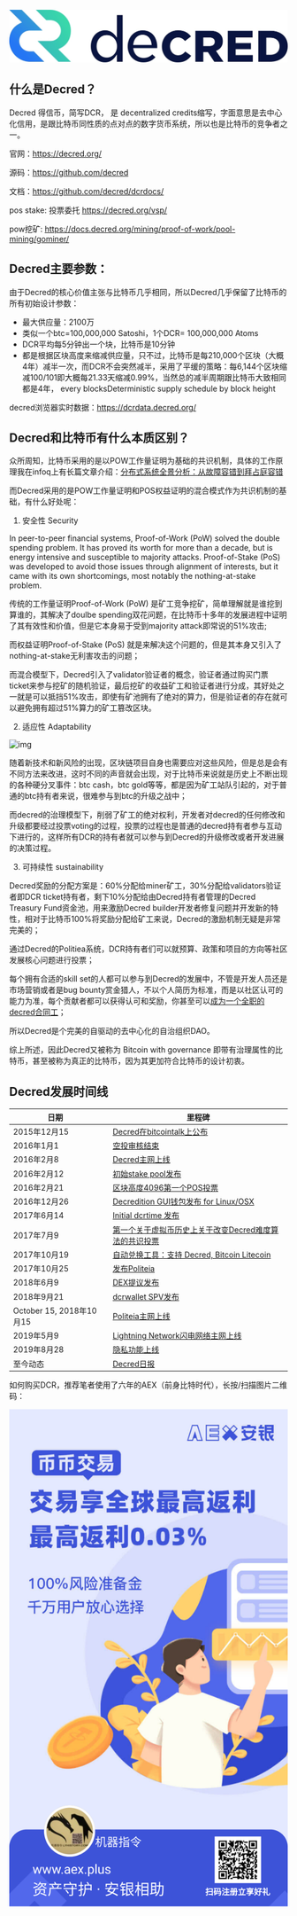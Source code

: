 ![](/docs/docs_image/blockchain/ecosystem/decred_logo.jpg)

## 什么是Decred？

Decred 得信币，简写DCR， 是 decentralized credits缩写，字面意思是去中心化信用，是跟比特币同性质的点对点的数字货币系统，所以也是比特币的竞争者之一。



官网：https://decred.org/

源码：https://github.com/decred

文档：https://github.com/decred/dcrdocs/

pos stake: 投票委托 https://decred.org/vsp/

pow挖矿: https://docs.decred.org/mining/proof-of-work/pool-mining/gominer/

## Decred主要参数：

由于Decred的核心价值主张与比特币几乎相同，所以Decred几乎保留了比特币的所有初始设计参数：

- 最大供应量：2100万
- 类似一个btc=100,000,000 Satoshi，1个DCR= 100,000,000 Atoms 
- DCR平均每5分钟出一个块，比特币是10分钟
- 都是根据区块高度来缩减供应量，只不过，比特币是每210,000个区块（大概4年）减半一次，而DCR不会突然减半，采用了平缓的策略：每6,144个区块缩减100/101即大概每21.33天缩减0.99%，当然总的减半周期跟比特币大致相同都是4年， every  blocksDeterministic supply schedule by block height

decred浏览器实时数据：https://dcrdata.decred.org/

## Decred和比特币有什么本质区别？

众所周知，比特币采用的是以POW工作量证明为基础的共识机制，具体的工作原理我在infoq上有长篇文章介绍：[分布式系统全景分析：从故障容错到拜占庭容错](https://www.infoq.cn/article/ihxufskmuc3ptlfyrryk)

而Decred采用的是POW工作量证明和POS权益证明的混合模式作为共识机制的基础，有什么好处呢：

1. 安全性 Security

In peer-to-peer financial systems, Proof-of-Work (PoW) solved the double spending problem. It has proved its worth for more than a decade, but is energy intensive and susceptible to majority attacks. Proof-of-Stake (PoS) was developed to avoid those issues through alignment of interests, but it came with its own shortcomings, most notably the nothing-at-stake problem.

传统的工作量证明Proof-of-Work (PoW) 是矿工竞争挖矿，简单理解就是谁挖到算谁的，其解决了doulbe spending双花问题，在比特币十多年的发展进程中证明了其有效性和价值，但是它本身易于受到majority attack即常说的51%攻击;

而权益证明Proof-of-Stake (PoS) 就是来解决这个问题的，但是其本身又引入了nothing-at-stake无利害攻击的问题；

而混合模型下，Decred引入了validator验证者的概念，验证者通过购买门票ticket来参与挖矿的随机验证，最后挖矿的收益矿工和验证者进行分成，其好处之一就是可以抵挡51%攻击，即使有矿池拥有了绝对的算力，但是验证者的存在就可以避免拥有超过51%算力的矿工篡改区块。

2. 适应性 Adaptability

![img](https://decred.org/images/adaptability_politeia-the-proposal-system.png)

随着新技术和新风险的出现，区块链项目自身也需要应对这些风险，但是总是会有不同方法来改进，这时不同的声音就会出现，对于比特币来说就是历史上不断出现的各种硬分叉事件：btc cash，btc gold等等，都是因为矿工站队引起的，对于普通的btc持有者来说，很难参与到btc的升级之战中；

而decred的治理模型下，削弱了矿工的绝对权利，开发者对decred的任何修改和升级都要经过投票voting的过程，投票的过程也是普通的decred持有者参与互动下进行的，这样所有DCR的持有者就可以参与到Decred的升级修改或者开发进展的决策过程。

3. 可持续性 sustainability

Decred奖励的分配方案是：60%分配给miner矿工，30%分配给validators验证者即DCR ticket持有者，剩下10%分配给由Decred持有者管理的Decred Treasury Fund资金池，用来激励Decred builder开发者修复问题并开发新的特性，相对于比特币100%将奖励分配给矿工来说，Decred的激励机制无疑是非常完美的；

通过Decred的Politiea系统，DCR持有者们可以就预算、政策和项目的方向等社区发展核心问题进行投票；

每个拥有合适的skill set的人都可以参与到Decred的发展中，不管是开发人员还是市场营销或者是bug bounty赏金猎人，不以个人简历为标准，而是以社区认可的能力为准，每个贡献者都可以获得认可和奖励，你甚至可以[成为一个全职的decred合同工](https://docs.decred.org/contributing/overview/)；

所以Decred是个完美的自驱动的去中心化的自治组织DAO。



综上所述，因此Decred又被称为 Bitcoin with governance 即带有治理属性的比特币，甚至被称为真正的比特币，因为其更加符合比特币的设计初衷。



## Decred发展时间线

| 日期                     |      | 里程碑                                                       |
| ------------------------ | ---- | ------------------------------------------------------------ |
| 2015年12月15             |      | [Decred在bitcointalk上公布](https://bitcointalk.org/index.php?topic=1290358.0) |
| 2016年1月1               |      | [空投审核结束](https://forum.decred.org/threads/airdrop-rundown.313/) |
| 2016年2月8               |      | [Decred主网上线](https://explorer.dcrdata.org/block/298e5cc3d985bfe7f81dc135f360abe089edd4396b86d2de66b0cef42b21d980) |
| 2016年2月12              |      | [初始stake pool发布](https://forum.decred.org/threads/testnet-stake-pool-is-live.626/) |
| 2016年2月21              |      | [区块高度4096第一个POS投票](https://explorer.dcrdata.org/block/00000000000013722f8e5a8af9cf55492e9237e77d29da98695e65fd13033625) |
| 2016年12月26             |      | [Decredition GUI钱包发布 for Linux/OSX](https://forum.decred.org/threads/dd-20-v0-7-0-12-26-16.4702/#post-23300) |
| 2017年6月14              |      | [Initial dcrtime 发布](https://blog.decred.org/2017/06/14/dcrtime-Blockchain-based-Timestamps/) |
| 2017年7月9               |      | [第一个关于虚拟币历史上关于改变Decred难度算法的共识投票](https://blog.decred.org/2017/04/03/A-New-Ticket-Price-Algorithm/) |
| 2017年10月19             |      | [自动兑换工具：支持 Decred, Bitcoin  Litecoin](https://blog.decred.org/2017/09/20/On-Chain-Atomic-Swaps/) |
| 2017年10月25             |      | [发布Politeia](https://blog.decred.org/2017/10/25/Politeia-Proposals-in-a-Timestamped-Filesystem/) |
| 2018年6月9               |      | [DEX提议发布](https://blog.decred.org/2018/06/05/A-New-Kind-of-DEX/) |
| 2018年9月21              |      | [dcrwallet SPV发布 ](https://github.com/decred/decred-binaries/releases/tag/v1.3.0) |
| October 15, 2018年10月15 |      | [Politeia主网上线](https://blog.decred.org/2018/10/15/Politeia-in-Production/) |
| 2019年5月9               |      | [Lightning Network闪电网络主网上线](https://github.com/decred/dcps/blob/master/dcp-0004/dcp-0004.mediawiki) |
| 2019年8月28              |      | [隐私功能上线](https://blog.decred.org/2019/08/28/Iterating-Privacy/) |
| 至今动态                 |      | [Decred日报](https://decred.org/press/)                      |



如何购买DCR，推荐笔者使用了六年的AEX（前身比特时代），长按/扫描图片二维码：

![](/docs/docs_image/blockchain/aex_2.png)

